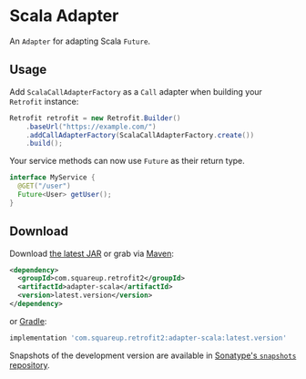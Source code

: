 Scala Adapter
=============

An `Adapter` for adapting Scala `Future`.


Usage
-----

Add `ScalaCallAdapterFactory` as a `Call` adapter when building your `Retrofit` instance:
```java
Retrofit retrofit = new Retrofit.Builder()
    .baseUrl("https://example.com/")
    .addCallAdapterFactory(ScalaCallAdapterFactory.create())
    .build();
```

Your service methods can now use `Future` as their return type.
```java
interface MyService {
  @GET("/user")
  Future<User> getUser();
}
```


Download
--------

Download [the latest JAR][2] or grab via [Maven][3]:
```xml
<dependency>
  <groupId>com.squareup.retrofit2</groupId>
  <artifactId>adapter-scala</artifactId>
  <version>latest.version</version>
</dependency>
```
or [Gradle][3]:
```groovy
implementation 'com.squareup.retrofit2:adapter-scala:latest.version'
```

Snapshots of the development version are available in [Sonatype's `snapshots` repository][snap].



 [2]: https://search.maven.org/remote_content?g=com.squareup.retrofit2&a=adapter-scala&v=LATEST
 [3]: http://search.maven.org/#search%7Cga%7C1%7Cg%3A%22com.squareup.retrofit2%22%20a%3A%22adapter-scala%22
 [snap]: https://oss.sonatype.org/content/repositories/snapshots/
